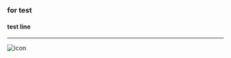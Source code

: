 ### for test
#### test line

---

![icon](https://github.com/deactor/deactor.github.io/tree/master/imgs/icon.png)
